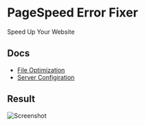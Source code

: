 # PageSpeed Error Fixer
Speed Up Your Website

## Docs

- [File Optimization](docs/internals/file-optimization.md)
- [Server Configiration](docs/internals/server-configiration.md)


## Result
![Screenshot](https://i.hizliresim.com/1g8GRb.jpg)